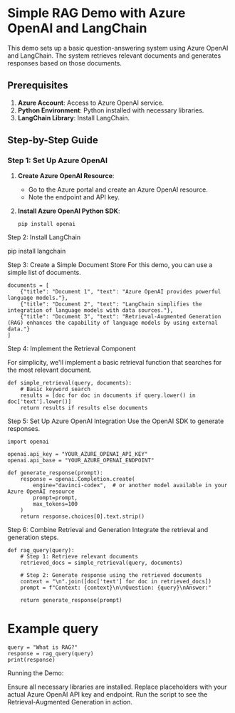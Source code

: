 # Simple RAG Demo with Azure OpenAI and LangChain

This demo sets up a basic question-answering system using Azure OpenAI and LangChain. The system retrieves relevant documents and generates responses based on those documents.

## Prerequisites

1. **Azure Account**: Access to Azure OpenAI service.
2. **Python Environment**: Python installed with necessary libraries.
3. **LangChain Library**: Install LangChain.

## Step-by-Step Guide

### Step 1: Set Up Azure OpenAI

1. **Create Azure OpenAI Resource**:
   - Go to the Azure portal and create an Azure OpenAI resource.
   - Note the endpoint and API key.

2. **Install Azure OpenAI Python SDK**:
   ```
   pip install openai
   ```
Step 2: Install LangChain

pip install langchain

Step 3: Create a Simple Document Store
For this demo, you can use a simple list of documents.
```
documents = [
    {"title": "Document 1", "text": "Azure OpenAI provides powerful language models."},
    {"title": "Document 2", "text": "LangChain simplifies the integration of language models with data sources."},
    {"title": "Document 3", "text": "Retrieval-Augmented Generation (RAG) enhances the capability of language models by using external data."}
]
```
Step 4: Implement the Retrieval Component

For simplicity, we'll implement a basic retrieval function that searches for the most relevant document.

```
def simple_retrieval(query, documents):
    # Basic keyword search
    results = [doc for doc in documents if query.lower() in doc['text'].lower()]
    return results if results else documents
```

Step 5: Set Up Azure OpenAI Integration
Use the OpenAI SDK to generate responses.
```
import openai

openai.api_key = "YOUR_AZURE_OPENAI_API_KEY"
openai.api_base = "YOUR_AZURE_OPENAI_ENDPOINT"

def generate_response(prompt):
    response = openai.Completion.create(
        engine="davinci-codex",  # or another model available in your Azure OpenAI resource
        prompt=prompt,
        max_tokens=100
    )
    return response.choices[0].text.strip()
```

Step 6: Combine Retrieval and Generation
Integrate the retrieval and generation steps.
```
def rag_query(query):
    # Step 1: Retrieve relevant documents
    retrieved_docs = simple_retrieval(query, documents)
    
    # Step 2: Generate response using the retrieved documents
    context = "\n".join([doc['text'] for doc in retrieved_docs])
    prompt = f"Context: {context}\n\nQuestion: {query}\nAnswer:"
    
    return generate_response(prompt)
```
# Example query
```
query = "What is RAG?"
response = rag_query(query)
print(response)
```
Running the Demo:

Ensure all necessary libraries are installed.
Replace placeholders with your actual Azure OpenAI API key and endpoint.
Run the script to see the Retrieval-Augmented Generation in action.
